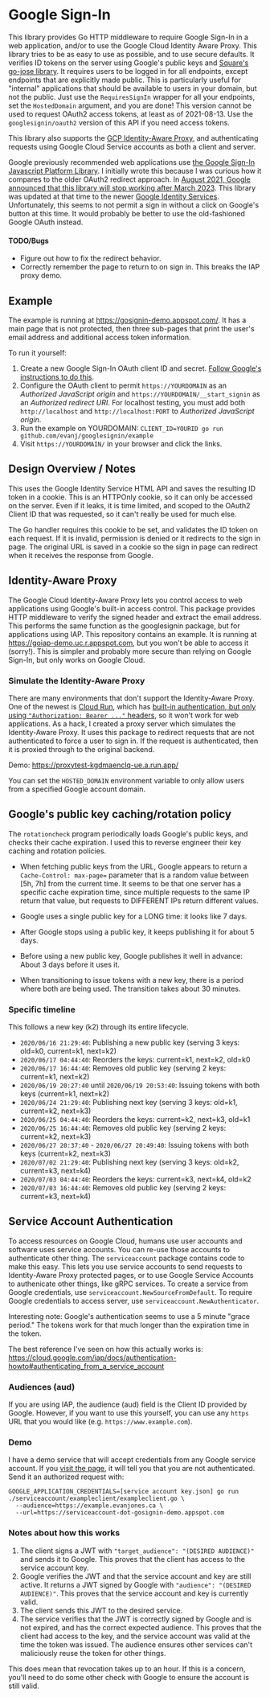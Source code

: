 # Google Sign-In

This library provides Go HTTP middleware to require Google Sign-In in a web application, and/or to use the Google Cloud Identity Aware Proxy. This library tries to be as easy to use as possible, and to use secure defaults. It verifies ID tokens on the server using Google's public keys and [Square's go-jose library](https://github.com/square/go-jose). It requires users to be logged in for all endpoints, except endpoints that are explicitly made public. This is particularly useful for "internal" applications that should be available to users in your domain, but not the public. Just use the `RequiresSignIn` wrapper for all your endpoints, set the `HostedDomain` argument, and you are done! This version cannot be used to request OAuth2 access tokens, at least as of 2021-08-13. Use the `googlesignin/oauth2` version of this API if you need access tokens.

This library also supports the [GCP Identity-Aware Proxy](https://cloud.google.com/iap/docs/concepts-overview), and authenticating requests using Google Cloud Service accounts as both a client and server.

Google previously recommended web applications use [the Google Sign-In Javascript Platform Library](https://developers.google.com/identity/sign-in/web/). I initially wrote this because I was curious how it compares to the older OAuth2 redirect approach. In [August 2021, Google announced that this library will stop working after March 2023](https://developers.googleblog.com/2021/08/gsi-jsweb-deprecation.html). This library was updated at that time to the newer [Google Identity Services](https://developers.google.com/identity/gsi/web). Unfortunately, this seems to not permit a sign in without a click on Google's button at this time. It would probably be better to use the old-fashioned Google OAuth instead.

#### TODO/Bugs

* Figure out how to fix the redirect behavior.
* Correctly remember the page to return to on sign in. This breaks the IAP proxy demo.


## Example

The example is running at https://gosignin-demo.appspot.com/. It has a main page that is not protected, then three sub-pages that print the user's email address and additional access token information.

To run it yourself:

1. Create a new Google Sign-In OAuth client ID and secret. [Follow Google's instructions to do this](https://developers.google.com/identity/gsi/web/guides/get-google-api-clientid).
2. Configure the OAuth client to permit `https://YOURDOMAIN` as an *Authorized JavaScript origin* and `https://YOURDOMAIN/__start_signin` as an *Authorized redirect URI*. For localhost testing, you must add both `http://localhost` and `http://localhost:PORT` to *Authorized JavaScript origin*.
3. Run the example on YOURDOMAIN: `CLIENT_ID=YOURID go run github.com/evanj/googlesignin/example`
4. Visit `https://YOURDOMAIN/` in your browser and click the links.


## Design Overview / Notes

This uses the Google Identity Service HTML API and saves the resulting ID token in a cookie. This is an HTTPOnly cookie, so it can only be accessed on the server. Even if it leaks, it is time limited, and scoped to the OAuth2 Client ID that was requested, so it can't really be used for much else.

The Go handler requires this cookie to be set, and validates the ID token on each request. If it is invalid, permission is denied or it redirects to the sign in page. The original URL is saved in a cookie so the sign in page can redirect when it receives the response from Google.


## Identity-Aware Proxy

The Google Cloud Identity-Aware Proxy lets you control access to web applications using Google's built-in access control. This package provides HTTP middleware to verify the signed header and extract the email address. This performs the same function as the googlesignin package, but for applications using IAP. This repository contains an example. It is running at https://goiap-demo.uc.r.appspot.com, but you won't be able to access it (sorry!). This is simpler and probably more secure than relying on Google Sign-In, but only works on Google Cloud.

### Simulate the Identity-Aware Proxy

There are many environments that don't support the Identity-Aware Proxy. One of the newest is [Cloud Run](https://cloud.google.com/run/docs/), which has [built-in authentication, but only using `"Authorization: Bearer ..."` headers](https://cloud.google.com/run/docs/authenticating/end-users), so it won't work for web applications. As a hack, I created a proxy server which simulates the Identity-Aware Proxy. It uses this package to redirect requests that are not authenticated to force a user to sign in. If the request is authenticated, then it is proxied through to the original backend.

Demo: https://proxytest-kgdmaenclq-ue.a.run.app/

You can set the `HOSTED_DOMAIN` environment variable to only allow users from a specified Google account domain.


## Google's public key caching/rotation policy

The `rotationcheck` program periodically loads Google's public keys, and checks their cache expiration. I used this to reverse engineer their key caching and rotation policies.

* When fetching public keys from the URL, Google appears to return a `Cache-Control: max-page=` parameter that is a random value between [5h, 7h] from the current time. It seems to be that one server has a specific cache expiration time, since multiple requests to the same IP return that value, but requests to DIFFERENT IPs return different values.

* Google uses a single public key for a LONG time: it looks like 7 days.

* After Google stops using a public key, it keeps publishing it for about 5 days.

* Before using a new public key, Google publishes it well in advance: About 3 days before it uses it.

* When transitioning to issue tokens with a new key, there is a period where both are being used. The transition takes about 30 minutes.

### Specific timeline

This follows a new key (k2) through its entire lifecycle.

* `2020/06/16 21:29:40`: Publishing a new public key (serving 3 keys: old=k0, current=k1, next=k2)
* `2020/06/17 04:44:40`: Reorders the keys: current=k1, next=k2, old=k0
* `2020/06/17 16:44:40`: Removes old public key (serving 2 keys: current=k1, next=k2)
* `2020/06/19 20:27:40` until `2020/06/19 20:53:40`: Issuing tokens with both keys (current=k1, next=k2)
* `2020/06/24 21:29:40`: Publishing next key (serving 3 keys: old=k1, current=k2, next=k3)
* `2020/06/25 04:44:40`: Reorders the keys: current=k2, next=k3, old=k1
* `2020/06/25 16:44:40`: Removes old public key (serving 2 keys: current=k2, next=k3)
* `2020/06/27 20:37:40` - `2020/06/27 20:49:40`: Issuing tokens with both keys (current=k2, next=k3)
* `2020/07/02 21:29:40`: Publishing next key (serving 3 keys: old=k2, current=k3, next=k4)
* `2020/07/03 04:44:40`: Reorders the keys: current=k3, next=k4, old=k2
* `2020/07/03 16:44:40`: Removes old public key (serving 2 keys: current=k3, next=k4)


## Service Account Authentication

To access resources on Google Cloud, humans use user accounts and software uses service accounts. You can re-use those accounts to authenticate other thing. The `serviceaccount` package contains code to make this easy. This lets you use service accounts to send requests to Identity-Aware Proxy protected pages, or to use Google Service Accounts to authenicate other things, like gRPC services. To create a service from Google credentials, use `serviceaccount.NewSourceFromDefault`. To require Google credentials to access server, use `serviceaccount.NewAuthenticator`.

Interesting note: Google's authentication seems to use a 5 minute "grace period." The tokens work for that much longer than the expiration time in the token.

The best reference I've seen on how this actually works is: https://cloud.google.com/iap/docs/authentication-howto#authenticating_from_a_service_account

### Audiences (aud)

If you are using IAP, the audience (aud) field is the Client ID provided by Google. However, if you want to use this yourself, you can use any `https` URL that you would like (e.g. `https://www.example.com`).


### Demo

I have a demo service that will accept credentials from any Google service account. If you [visit the page](https://serviceaccount-dot-gosignin-demo.appspot.com), it will tell you that you are not authenticated. Send it an authorized request with:

```
GOOGLE_APPLICATION_CREDENTIALS=[service account key.json] go run ./serviceaccount/exampleclient/exampleclient.go \
  --audience=https://example.evanjones.ca \
  --url=https://serviceaccount-dot-gosignin-demo.appspot.com
```


### Notes about how this works

1. The client signs a JWT with `"target_audience": "(DESIRED AUDIENCE)"` and sends it to Google. This proves that the client has access to the service account key.
2. Google verifies the JWT and that the service account and key are still active. It returns a JWT signed by Google with `"audience": "(DESIRED AUDIENCE)"`. This proves that the service account and key is currently valid.
3. The client sends this JWT to the desired service.
4. The service verifies that the JWT is correctly signed by Google and is not expired, and has the correct expected audience. This proves that the client had access to the key, and the service account was valid at the time the token was issued. The audience ensures other services can't maliciously reuse the token for other things.

This does mean that revocation takes up to an hour. If this is a concern, you'll need to do some other check with Google to ensure the account is still valid.
